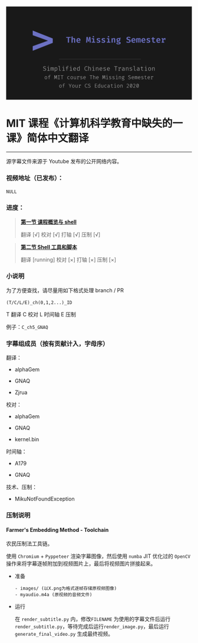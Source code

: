![](cover_design_social/github_social_preview.png)

# MIT 课程《计算机科学教育中缺失的一课》简体中文翻译

------------

源字幕文件来源于 Youtube 发布的公开网络内容。

### 视频地址（已发布）：

`NULL`

### 进度：

> **[第一节 课程概览与 shell](https://missing-semester-cn.github.io/2020/course-shell/)**
>
> 翻译 [√]
> 校对 [√]
> 打轴 [√]
> 压制 [√]

> **[第二节 Shell 工具和脚本](https://missing-semester-cn.github.io/2020/shell-tools/)**
>
> 翻译 [running]
> 校对 [×]
> 打轴 [×]
> 压制 [×]

### 小说明

为了方便查找，请尽量用如下格式处理 branch / PR

`(T/C/L/E)_ch(0,1,2...)_ID`

T 翻译 C 校对 L 时间轴 E 压制

例子：`C_ch5_GNAQ`

### 字幕组成员（按有贡献计入，字母序）

翻译：

- alphaGem

- GNAQ

- Zjrua

校对：

- alphaGem

- GNAQ

- kernel.bin

时间轴：

- A179

- GNAQ

技术、压制：

- MikuNotFoundException

### 压制说明

#### Farmer's Embedding Method - Toolchain

农民压制法工具链。

使用 ```Chromium``` + ```Pyppeteer``` 渲染字幕图像，然后使用 ```numba``` JIT 优化过的 ```OpenCV``` 操作来将字幕逐帧附加到视频图片上，最后将视频图片拼接起来。

- 准备

	```plain
	- images/ (以X.png为格式逐帧存储原视频图像)
	- myaudio.m4a (原视频的音频文件)
	```

- 运行

	在 ```render_subtitle.py``` 内，修改```FILENAME``` 为使用的字幕文件后运行```render_subtitle.py```，等待完成后运行```render_image.py```，最后运行```generate_final_video.py``` 生成最终视频。
